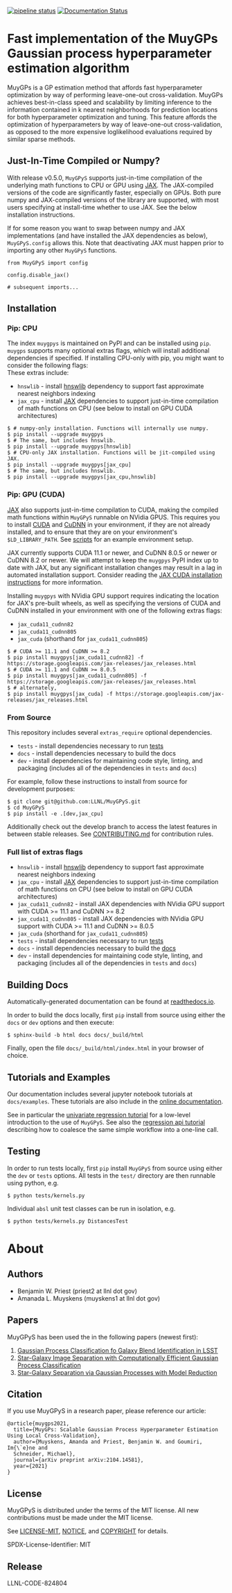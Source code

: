 [![pipeline status](https://lc.llnl.gov/gitlab/muygps/MuyGPyS/badges/main/pipeline.svg)](https://lc.llnl.gov/gitlab/muygps/MuyGPyS/-/commits/main)
[![Documentation Status](https://readthedocs.org/projects/muygpys/badge/?version=stable)](https://muygpys.readthedocs.io/en/stable/?badge=stable)
# Fast implementation of the MuyGPs Gaussian process hyperparameter estimation algorithm


MuyGPs is a GP estimation method that affords fast hyperparameter optimization 
by way of performing leave-one-out cross-validation.
MuyGPs achieves best-in-class speed and scalability by limiting inference to the information contained in k nearest neighborhoods for prediction locations for 
both hyperparameter optimization and tuning.
This feature affords the optimization of hyperparameters by way of leave-one-out cross-validation, as opposed to the more expensive loglikelihood evaluations 
required by similar sparse methods. 


## Just-In-Time Compiled or Numpy?

With release v0.5.0, `MuyGPyS` supports just-in-time compilation of the 
underlying math functions to CPU or GPU using 
[JAX](https://github.com/google/jax).
The JAX-compiled versions of the code are significantly faster, especially on 
GPUs.
Both pure numpy and JAX-compiled versions of the library are supported, with 
most users specifying at install-time whether to use JAX.
See the below installation instructions.

If for some reason you want to swap between numpy and JAX implementations (and
have installed the JAX dependencies as below), `MuyGPyS.config` allows this.
Note that deactivating JAX must happen prior to importing any other `MuyGPyS`
functions.
```
from MuyGPyS import config

config.disable_jax()

# subsequent imports...
```

## Installation

### Pip: CPU

The index `muygpys` is maintained on PyPI and can be installed using `pip`.
`muygps` supports many optional extras flags, which will install additional
dependencies if specified. 
If installing CPU-only with pip, you might want to consider the following flags:  
These extras include:
- `hnswlib` - install [hnswlib](https://github.com/nmslib/hnswlib) dependency to
support fast approximate nearest neighbors indexing
- `jax_cpu` - install [JAX](https://github.com/google/jax) dependencies to 
support just-in-time compilation of math functions on CPU (see below to install
on GPU CUDA architectures)
```
$ # numpy-only installation. Functions will internally use numpy.
$ pip install --upgrade muygpys
$ # The same, but includes hnswlib.
$ pip install --upgrade muygpys[hnswlib]
$ # CPU-only JAX installation. Functions will be jit-compiled using JAX.
$ pip install --upgrade muygpys[jax_cpu]
$ # The same, but includes hnswlib.
$ pip install --upgrade muygpys[jax_cpu,hnswlib]
```

### Pip: GPU (CUDA)

[JAX](https://github.com/google/jax) also supports just-in-time compilation to
CUDA, making the compiled math functions within `MuyGPyS` runnable on NVidia 
GPUS.
This requires you to install 
[CUDA](https://developer.nvidia.com/cuda-downloads)
and 
[CuDNN](https://developer.nvidia.com/CUDNN)
in your environment, if they are not already installed, and to ensure that they
are on your environment's `$LD_LIBRARY_PATH`. 
See [scripts](scripts/lc-setup/pascal.sh) for an example environment setup.

JAX currently supports CUDA 11.1 or newer, and CuDNN 8.0.5 or newer or CuDNN 8.2 
or newer. 
We will attempt to keep the `muygpys` PyPI index up to date with JAX, but any 
significant installation changes may result in a lag in automated installation 
support.
Consider reading the 
[JAX CUDA installation instructions](https://github.com/google/jax#pip-installation-gpu-cuda)
for more information.

Installing `muygpys` with NVidia GPU support requires indicating the location 
for JAX's pre-built wheels, as well as specifying the versions of CUDA and CuDNN
installed in your environment with one of the following extras flags:
- `jax_cuda11_cudnn82`
- `jax_cuda11_cudnn805`
- `jax_cuda` (shorthand for `jax_cuda11_cudnn805`)
```
$ # CUDA >= 11.1 and CuDNN >= 8.2
$ pip install muygpys[jax_cuda11_cudnn82] -f https://storage.googleapis.com/jax-releases/jax_releases.html
$ # CUDA >= 11.1 and CuDNN >= 8.0.5
$ pip install muygpys[jax_cuda11_cudnn805] -f https://storage.googleapis.com/jax-releases/jax_releases.html
$ # alternately, 
$ pip install muygpys[jax_cuda] -f https://storage.googleapis.com/jax-releases/jax_releases.html
```


### From Source

This repository includes several `extras_require` optional dependencies.
- `tests` - install dependencies necessary to run [tests](tests/)
- `docs` - install dependencies necessary to build the docs
- `dev` - install dependencies for maintaining code style, linting, and 
packaging (includes all of the dependencies in `tests` and `docs`)

For example, follow these instructions to install from source for development 
purposes:
```
$ git clone git@github.com:LLNL/MuyGPyS.git
$ cd MuyGPyS
$ pip install -e .[dev,jax_cpu]
```

Additionally check out the develop branch to access the latest features in 
between stable releases.
See [CONTRIBUTING.md](CONTRIBUTING.md) for contribution rules. 

### Full list of extras flags

- `hnswlib` - install [hnswlib](https://github.com/nmslib/hnswlib) dependency to
support fast approximate nearest neighbors indexing
- `jax_cpu` - install [JAX](https://github.com/google/jax) dependencies to 
support just-in-time compilation of math functions on CPU (see below to install
on GPU CUDA architectures)
- `jax_cuda11_cudnn82` - install JAX dependencies with NVidia GPU support with 
CUDA >= 11.1 and CuDNN >= 8.2
- `jax_cuda11_cudnn805` - install JAX dependencies with NVidia GPU support with 
CUDA >= 11.1 and CuDNN >= 8.0.5
- `jax_cuda` (shorthand for `jax_cuda11_cudnn805`)
- `tests` - install dependencies necessary to run [tests](tests/)
- `docs` - install dependencies necessary to build the [docs](docs/)
- `dev` - install dependencies for maintaining code style, linting, and 
packaging (includes all of the dependencies in `tests` and `docs`)

## Building Docs

Automatically-generated documentation can be found at 
[readthedocs.io](https://muygpys.readthedocs.io/en/stable/?).

In order to build the docs locally, first `pip` install from source using either 
the `docs` or `dev` options and then execute:
```
$ sphinx-build -b html docs docs/_build/html
```
Finally, open the file `docs/_build/html/index.html` in your browser of choice.


## Tutorials and Examples 

Our documentation includes several jupyter notebook tutorials at 
`docs/examples`.
These tutorials are also include in the 
[online documentation](https://muygpys.readthedocs.io/en/stable/).

See in particular the 
[univariate regression tutorial](docs/examples/univariate_regression_tutorial.ipynb)
for a low-level introduction to the use of `MuyGPyS`.
See also the 
[regression api tutorial](docs/examples/regress_api_tutorial.ipynb)
describing how to coalesce the same simple workflow into a one-line call.


## Testing

In order to run tests locally, first `pip` install `MuyGPyS` from source using 
either the `dev` or `tests` options.
All tests in the `test/` directory are then runnable using python, e.g.
```
$ python tests/kernels.py
```

Individual `absl` unit test classes can be run in isolation, e.g.
```
$ python tests/kernels.py DistancesTest
```

# About

## Authors

* Benjamin W. Priest (priest2 at llnl dot gov)
* Amanada L. Muyskens (muyskens1 at llnl dot gov)

## Papers

MuyGPyS has been used the in the following papers (newest first):

1. [Gaussian Process Classification fo Galaxy Blend Identification in LSST](https://arxiv.org/abs/2107.09246)
2. [Star-Galaxy Image Separation with Computationally Efficient Gaussian Process Classification](https://arxiv.org/abs/2105.01106)
3. [Star-Galaxy Separation via Gaussian Processes with Model Reduction](https://arxiv.org/abs/2010.06094)

## Citation

If you use MuyGPyS in a research paper, please reference our article:

```
@article{muygps2021,
  title={MuyGPs: Scalable Gaussian Process Hyperparameter Estimation Using Local Cross-Validation},
  author={Muyskens, Amanda and Priest, Benjamin W. and Goumiri, Im{\`e}ne and 
  Schneider, Michael},
  journal={arXiv preprint arXiv:2104.14581},
  year={2021}
}

```

## License

MuyGPyS is distributed under the terms of the MIT license.
All new contributions must be made under the MIT license.

See [LICENSE-MIT](LICENSE-MIT), [NOTICE](NOTICE), and [COPYRIGHT](COPYRIGHT) for 
details.

SPDX-License-Identifier: MIT

## Release

LLNL-CODE-824804
